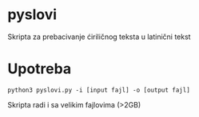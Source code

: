 # pyslovi
Skripta za prebacivanje ćiriličnog teksta u latinični tekst

# Upotreba

`python3 pyslovi.py -i [input fajl] -o [output fajl]`

Skripta radi i sa velikim fajlovima (>2GB)
